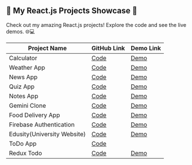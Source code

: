 ## 🚀 My React.js Projects Showcase 🌟

Check out my amazing React.js projects! Explore the code and see the live demos. 🌐💻

| Project Name | GitHub Link | Demo Link |
|--------------|-------------|-----------|
| Calculator    | [Code](https://github.com/MehakRauf/CalculatorReact) |[Demo](https://calculatorbyfatima.netlify.app/)
| Weather App    | [Code](https://github.com/MehakRauf/WeatherAppReactJS) | [Demo](https://weather-app-reactjsproject.netlify.app/) |
| News App    | [Code](https://github.com/MehakRauf/News_App) | [Demo](https://rapidnewsapp.netlify.app/) |
| Quiz App    | [Code](https://github.com/MehakRauf/QuizApp) | [Demo](https://quiz-app-reactjsproject.netlify.app) |
| Notes App    | [Code](https://github.com/MehakRauf/NotesApp) | [Demo](https://noteappbymehak.netlify.app/) |
| Gemini Clone   | [Code](https://github.com/MehakRauf/GeminiClone) | [Demo](https://geminiclonebymehak.netlify.app/) |
| Food Delivery App   | [Code](https://github.com/MehakRauf/FoodDeliveryApp) | [Demo](https://reactjs-food-delivery-app.netlify.app/) |
| Firebase Authentication  | [Code](https://github.com/MehakRauf/FirebaseApplication) | [Demo](https://firebaseauthenticationusingreactjs.netlify.app/) |
| Edusity(University Website)   | [Code](https://github.com/MehakRauf/Edusity) | [Demo](https://edusityusingreactjs.netlify.app/) |
| ToDo App  | [Code](https://github.com/MehakRauf/ToDoApp) | 
| Redux Todo | [Code](https://github.com/MehakRauf/ReduxTodo) | [Demo](https://reduxtodoapplication.netlify.app/) |


